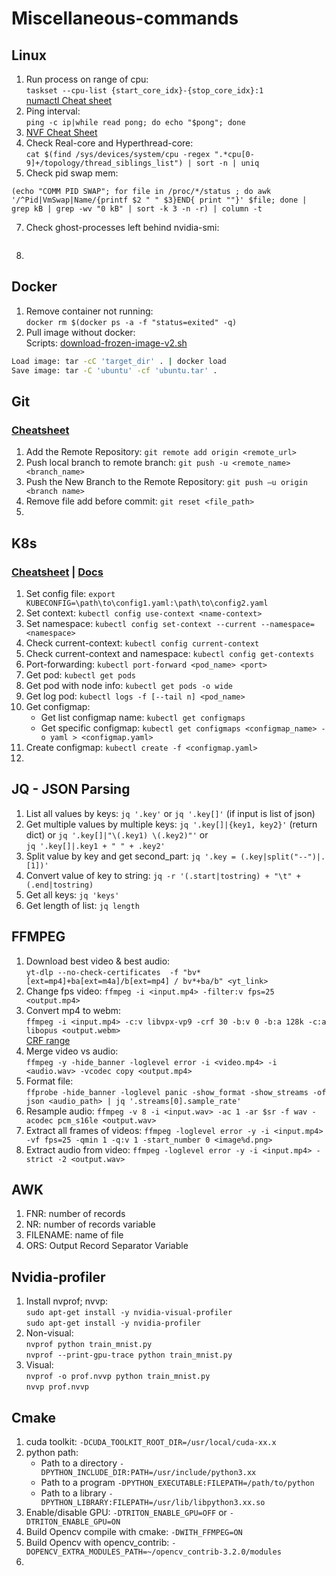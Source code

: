 # Miscellaneous-commands
## Linux
1. Run process on range of cpu: <br />
```taskset --cpu-list {start_core_idx}-{stop_core_idx}:1``` <br />
[numactl Cheat sheet](https://man.freebsd.org/cgi/man.cgi?query=numactl&sektion=1&apropos=0&manpath=FreeBSD+11.2-RELEASE+and+Ports)
2. Ping interval: <br />
```ping -c ip|while read pong; do echo "$pong"; done```
3. [NVF Cheat Sheet](https://access.redhat.com/documentation/pt-br/red_hat_openstack_platform/13/html/ovs-dpdk_end_to_end_troubleshooting_guide/nfv_command_cheatsheet#doc-wrapper)
4. Check Real-core and Hyperthread-core: <br />
```cat $(find /sys/devices/system/cpu -regex ".*cpu[0-9]+/topology/thread_siblings_list") | sort -n | uniq```
5. Check pid swap mem:  <br />
```
(echo "COMM PID SWAP"; for file in /proc/*/status ; do awk '/^Pid|VmSwap|Name/{printf $2 " " $3}END{ print ""}' $file; done | grep kB | grep -wv "0 kB" | sort -k 3 -n -r) | column -t
```
7. Check ghost-processes left behind nvidia-smi:  <br />
   ```fuser -v /dev/nvidia*
   ```
8. 
## Docker
1. Remove container not running: <br />
```docker rm $(docker ps -a -f "status=exited" -q)```
2. Pull image without docker:  <br />
Scripts: [download-frozen-image-v2.sh](https://raw.githubusercontent.com/moby/moby/master/contrib/download-frozen-image-v2.sh)
```bash download-frozen-image-v2.sh target_dir image[:tag][@digest]
Load image: tar -cC 'target_dir' . | docker load
Save image: tar -C 'ubuntu' -cf 'ubuntu.tar' .
```
## Git
### [Cheatsheet](https://www.freecodecamp.org/news/git-cheat-sheet/)
1. Add the Remote Repository: ```git remote add origin <remote_url>```
2. Push local branch to remote branch: ```git push -u <remote_name> <branch_name>```
3. Push the New Branch to the Remote Repository: ```git push –u origin <branch name>```
4. Remove file add before commit: ```git reset <file_path>```
5. 
## K8s
### [Cheatsheet](https://kubernetes.io/docs/reference/kubectl/cheatsheet/) | [Docs](https://kubernetes.io/docs/reference/generated/kubectl/kubectl-commands#logs)
1. Set config file: ```export KUBECONFIG=\path\to\config1.yaml:\path\to\config2.yaml```
2. Set context: ```kubectl config use-context <name-context>```
3. Set namespace: ```kubectl config set-context --current --namespace=<namespace>```
4. Check current-context: ```kubectl config current-context```
5. Check current-context and namespace: ```kubectl config get-contexts```
6. Port-forwarding: `kubectl port-forward <pod_name> <port>`
7. Get pod: ```kubectl get pods```
8. Get pod with node info: ```kubectl get pods -o wide```
9. Get log pod: ```kubectl logs -f [--tail n] <pod_name>```
10. Get configmap:<br />
    - Get list configmap name: ```kubectl get configmaps```
    - Get specific configmap: ```kubectl get configmaps <configmap_name> -o yaml > <configmap.yaml>```
11. Create configmap: ```kubectl create -f <configmap.yaml>```
12. 
## JQ - JSON Parsing
1. List all values by keys: `jq '.key'` or `jq '.key[]'` (if input is list of json)
2. Get multiple values by multiple keys: `jq '.key[]|{key1, key2}'` (return dict) or `jq '.key[]|"\(.key1) \(.key2)"'` or <br /> `jq '.key[]|.key1 + " " + .key2'`
3. Split value by key and get second_part: `jq '.key = (.key|split("--")|.[1])'`
4. Convert value of key to string: `jq -r '(.start|tostring) + "\t" + (.end|tostring)`
5. Get all keys: `jq 'keys'`
6. Get length of list: `jq length`
## FFMPEG
1. Download best video & best audio: <br />
`yt-dlp --no-check-certificates  -f "bv*[ext=mp4]+ba[ext=m4a]/b[ext=mp4] / bv*+ba/b" <yt_link>`
2. Change fps video: `ffmpeg -i <input.mp4> -filter:v fps=25 <output.mp4>`
3. Convert mp4 to webm: <br />
```ffmpeg -i <input.mp4> -c:v libvpx-vp9 -crf 30 -b:v 0 -b:a 128k -c:a libopus <output.webm>```<br />
[CRF range](https://stackoverflow.com/questions/47510489/ffmpeg-convert-mp4-to-webm-poor-results)
4. Merge video vs audio: <br />`ffmpeg -y -hide_banner -loglevel error -i <video.mp4> -i <audio.wav> -vcodec copy <output.mp4>`
5. Format file: <br />`ffprobe -hide_banner -loglevel panic -show_format -show_streams -of json <audio_path> | jq '.streams[0].sample_rate'`
6. Resample audio: `ffmpeg -v 8 -i <input.wav> -ac 1 -ar $sr -f wav -acodec pcm_s16le <output.wav>`
7. Extract all frames of videos: `ffmpeg -loglevel error -y -i <input.mp4> -vf fps=25 -qmin 1 -q:v 1 -start_number 0 <image%d.png>`
8. Extract audio from video: `ffmpeg -loglevel error -y -i <input.mp4> -strict -2 <output.wav>`
## AWK
1. FNR: number of records
2. NR: number of records variable
3. FILENAME: name of file
4. ORS: Output Record Separator Variable
## Nvidia-profiler
1. Install nvprof; nvvp: <br />
`sudo apt-get install -y nvidia-visual-profiler`<br />
`sudo apt-get install -y nvidia-profiler`<br />
2. Non-visual: <br />
`nvprof python train_mnist.py` <br />
`nvprof --print-gpu-trace python train_mnist.py` <br />
3. Visual: <br />
`nvprof -o prof.nvvp python train_mnist.py` <br />
`nvvp prof.nvvp` <br />
## Cmake
1. cuda toolkit: `-DCUDA_TOOLKIT_ROOT_DIR=/usr/local/cuda-xx.x`
2. python path:
   - Path to a directory `-DPYTHON_INCLUDE_DIR:PATH=/usr/include/python3.xx`
   - Path to a program `-DPYTHON_EXECUTABLE:FILEPATH=/path/to/python`
   - Path to a library `-DPYTHON_LIBRARY:FILEPATH=/usr/lib/libpython3.xx.so`
3. Enable/disable GPU: `-DTRITON_ENABLE_GPU=OFF` or `-DTRITON_ENABLE_GPU=ON`
4. Build Opencv compile with cmake: `-DWITH_FFMPEG=ON`
5. Build Opencv with opencv_contrib: `-DOPENCV_EXTRA_MODULES_PATH=~/opencv_contrib-3.2.0/modules`
6. 
